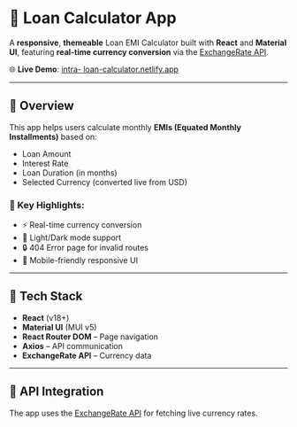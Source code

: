 # 💸 Loan Calculator App

A **responsive**, **themeable** Loan EMI Calculator built with **React** and **Material UI**, featuring **real-time currency conversion** via the [ExchangeRate API](https://www.exchangerate-api.com/).

🌐 **Live Demo**: [intra- loan-calculator.netlify.app](https://intra-loan-calculator.netlify.app/)

---

## 📌 Overview

This app helps users calculate monthly **EMIs (Equated Monthly Installments)** based on:
- Loan Amount
- Interest Rate
- Loan Duration (in months)
- Selected Currency (converted live from USD)

### 🎨 Key Highlights:
- ⚡ Real-time currency conversion
- 🌙 Light/Dark mode support
- 🔒 404 Error page for invalid routes
- 📱 Mobile-friendly responsive UI

---

## 🧰 Tech Stack

- **React** (v18+)
- **Material UI** (MUI v5)
- **React Router DOM** – Page navigation
- **Axios** – API communication
- **ExchangeRate API** – Currency data

---

## 🔑 API Integration

The app uses the [ExchangeRate API](https://www.exchangerate-api.com/) for fetching live currency rates.
